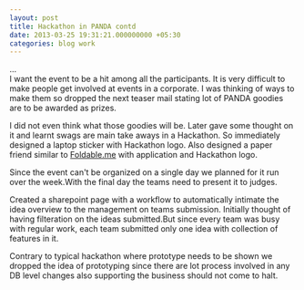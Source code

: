 ```yaml
---
layout: post
title: Hackathon in PANDA contd
date: 2013-03-25 19:31:21.000000000 +05:30
categories: blog work
---
```

...
<br>
I want the event to be a hit among all the participants. It is very difficult to make people get involved at events in a corporate. I was thinking of ways to make them so dropped the next teaser mail stating lot of PANDA goodies are to be awarded as prizes.

I did not even think what those goodies will be. Later gave some thought on it and learnt swags are main take aways in a Hackathon. So immediately designed a laptop sticker with Hackathon logo. Also designed a paper friend similar to [Foldable.me](foldable.me) with application and Hackathon logo.

Since the event can't be organized on a single day we planned for it run over the week.With the final day the teams need to present it to judges.

Created a sharepoint page with a workflow to automatically intimate the idea overview to the management on teams submission. Initially thought of having filteration on the ideas submitted.But since every team was busy with regular work, each team submitted only one idea with collection of features in it.

Contrary to typical hackathon where prototype needs to be shown we dropped the idea of prototyping since there are lot process involved in any DB level changes also supporting the business should not come to halt.

